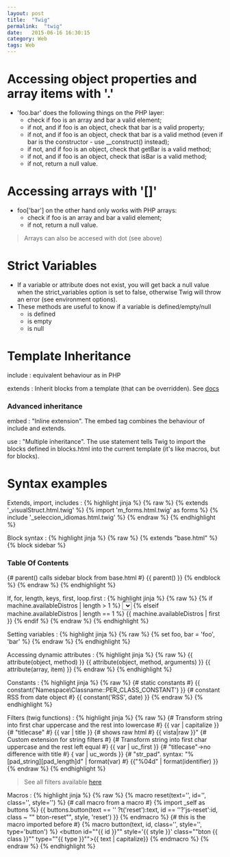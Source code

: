 ```yaml
---
layout: post
title:  "Twig"
permalink:  "twig"
date:   2015-06-16 16:30:15
category: Web
tags: Web
---
```

# Accessing object properties and  array items with '.'

* 'foo.bar' does the following things on the PHP layer:
    - check if foo is an array and bar a valid element;
    - if not, and if foo is an object, check that bar is a valid property;
    - if not, and if foo is an object, check that bar is a valid method (even if bar is the
        constructor - use __construct() instead);
    - if not, and if foo is an object, check that getBar is a valid method;
    - if not, and if foo is an object, check that isBar is a valid method;
    - if not, return a null value.


# Accessing arrays with '[]'
* foo['bar'] on the other hand only works with PHP arrays:
    - check if foo is an array and bar a valid element;
    - if not, return a null value.


> Arrays can also be accesed with dot (see above)

# Strict Variables
* If a variable or attribute does not exist, you will get back a null value when the strict_variables
option is set to false, otherwise Twig will throw an error (see environment options).
* These methods are useful to know if a variable is defined/empty/null
    - is defined
    - is empty
    - is null

# Template Inheritance

include
: equivalent behaviour as in PHP

extends
: Inherit blocks from a template (that can be overridden). See [docs](http://twig.sensiolabs.org/doc/tags/extends.html)

### Advanced inheritance
embed
: "Inline extension". The embed tag combines the behaviour of include and extends.

use
: "Multiple inheritance". The use statement tells Twig to import the blocks defined in blocks.html into the current
template (it's like macros, but for blocks).


# Syntax examples

Extends, import, includes
: {% highlight jinja %}
{% raw %}
    {% extends '_visualStruct.html.twig' %}
    {% import 'm_forms.html.twig' as forms %}
    {% include '_seleccion_idiomas.html.twig' %}
{% endraw %}
{% endhighlight %}

Block syntax
: {% highlight jinja %}
{% raw %}
    {% extends "base.html" %}
    {% block sidebar %}
        <h3>Table Of Contents</h3>
        {# parent() calls sidebar block from base.html #}
        {{ parent() }}
    {% endblock %}
{% endraw %}
{% endhighlight %}


If, for, length, keys, first, loop.first
: {% highlight jinja %}
{% raw %}
    {%  if machine.availableDistros | length > 1 %}
        <select name="js-distros-{{ idMachine }}" id='js-distros-{{ idMachine }}'>
        {% for key, distro in machine.availableDistros %}
            <option value="{{ key }}" {{ loop.first?'checked=""checked""' }}> {{ distro }}</option>
        {% endfor %}
        </select>
    {% elseif machine.availableDistros | length == 1 %}
        {{ machine.availableDistros | first }}
        <input type="hidden" id='js-distros-{{ idMachine }}' value='{{ machine.availableDistros | keys | first }}'>
    {% endif %}
{% endraw %}
{% endhighlight %}

Setting variables
: {% highlight jinja %}
{% raw %}
    {% set foo, bar = 'foo', 'bar' %}
{% endraw %}
{% endhighlight %}

Accessing dynamic attributes
: {% highlight jinja %}
{% raw %}
    {{ attribute(object, method) }}
    {{ attribute(object, method, arguments) }}
    {{ attribute(array, item) }}
{% endraw %}
{% endhighlight %}

Constants
: {% highlight jinja %}
{% raw %}
    {# static constants #}
    {{ constant('Namespace\\Classname::PER_CLASS_CONSTANT') }}
    {# constant RSS from date object #}
    {{ constant('RSS', date) }}
{% endraw %}
{% endhighlight %}

Filters (twig functions)
: {% highlight jinja %}
{% raw %}
    {# Transform string into first char uppercase and the rest into lowercase #}
    {{ var | capitalize }}
    {# "titlecase" #}
    {{ var | title }}
    {# shows raw html #}
    {{ vista|raw }}"
    {# Custom extension for string filters #}
    {# Transform string into first char uppercase and the rest left equal #}
    {{ var | uc_first }}
    {# "titlecase"->no difference with title #}
    { var | uc_words }}
    {# "str_pad". syntax: "%[pad_string][pad_length]d" | format(var) #}
    {{"%04d" | format(identifier) }}
{% endraw %}
{% endhighlight %}
> See all filters available [here](http://twig.sensiolabs.org/doc/filters/index.html)

Macros
: {% highlight jinja %}
{% raw %}
    {% macro reset(text='', id='', class='', style='') %}
    {# call macro from a macro #}
    {% import _self as buttons %}
    {{ buttons.button(text == '' ?t('reset'):text, id == ''?'js-reset':id, class ~ "" bton-reset"",  style, 'reset') }}
    {% endmacro %}
    {# this is the macro imported before #}
    {% macro button(text, id, class='', style='', type='button') %}
    <button id=""{{ id }}"" style='{{ style }}' class=""bton {{ class }}"" type=""{{ type }}"">{{ text | capitalize}}</button>
    {% endmacro %}
{% endraw %}
{% endhighlight %}
